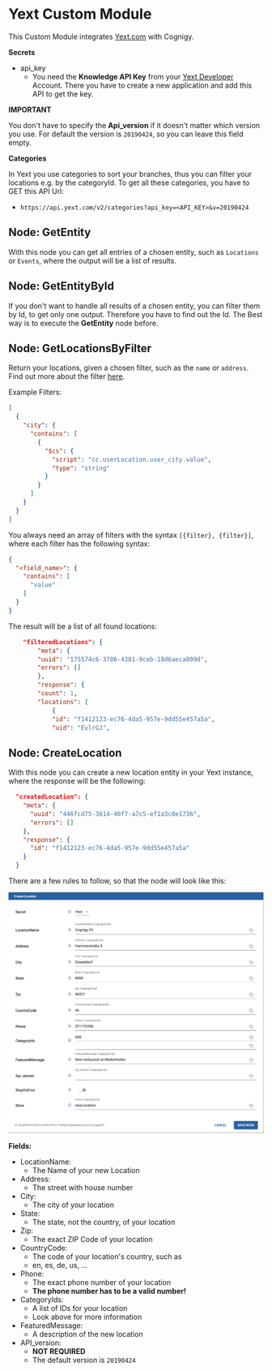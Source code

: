 # Yext Custom Module

This Custom Module integrates [Yext.com](https://www.yext.de/) with Cognigy.

**Secrets**

- api_key
  - You need the **Knowledge API Key** from your [Yext Developer](https://developer.yext.com/) Account. There you have to create a new application and add this API to get the key.

**IMPORTANT**

You don't have to specify the **Api_version** if it doesn't matter which version you use. For default the version is `20190424`, so you can leave this field empty.


**Categories**

In Yext you use categories to sort your branches, thus you can filter your locations e.g. by the categoryId. To get all these categories, you have to GET this API Url: 

- `https://api.yext.com/v2/categories?api_key=<API_KEY>&v=20190424`

## Node: GetEntity

With this node you can get all entries of a chosen entity, such as `Locations` or `Events`, where the output will be a list of results.



## Node: GetEntityById

If you don't want to handle all results of a chosen entity, you can filter them by Id, to get only one output. Therefore you have to find out the Id. The Best way is to execute the **GetEntity** node before.



## Node: GetLocationsByFilter

Return your locations, given a chosen filter, such as the `name` or `address`. Find out more about the filter [here](https://developer.yext.com/docs/api-reference/#operation/searchLocations). 

Example Filters: 

```json
[
  {
    "city": {
      "contains": [
        {
          "$cs": {
            "script": "cc.userLocation.user_city.value",
            "type": "string"
          }
        }
      ]
    }
  }
]
```
You always need an array of filters with the syntax `[{filter}, {filter}]`, where each filter has the following syntax: 

```json
{
  "<field_name>": {
    "contains": [
      "value"
    ]
  }
}
```

The result will be a list of all found locations: 

```json
    "filteredLocations": {
        "meta": {
        "uuid": "175574c6-3786-4381-9ceb-18d6aeca809d",
        "errors": []
        },
        "response": {
        "count": 1,
        "locations": [
            {
            "id": "f1412123-ec76-4da5-957e-9dd55e457a5a",
            "uid": "EvlrGJ",
```



## Node: CreateLocation

With this node you can create a new location entity in your Yext instance, where the response will be the following:

```json
  "createdLocation": {
    "meta": {
      "uuid": "446fcd75-3614-40f7-a7c5-ef1a3c0e1736",
      "errors": []
    },
    "response": {
      "id": "f1412123-ec76-4da5-957e-9dd55e457a5a"
    }
  }
```

There are a few rules to follow, so that the node will look like this:

![Create Location Node](./docs/createLocation.png)

**Fields:**

- LocationName: 
  - The Name of your new Location
- Address: 
  - The street with house number
- City: 
  - The city of your location
- State: 
  - The state, not the country, of your location
- Zip: 
  - The exact ZIP Code of your location
- CountryCode: 
  - The code of your location's country, such as
  - en, es, de, us, ...
- Phone: 
  - The exact phone number of your location
  - **The phone number has to be a valid number!**
- CategoryIds: 
  - A list of IDs for your location
  - Look above for more information
- FeaturedMessage: 
  - A description of the new location
- API_version: 
  - **NOT REQUIRED**
  - The default version is `20190424`